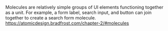 Molecules are relatively simple groups of UI elements functioning together as a unit. For example, a form label, search input, and button can join together to create a search form molecule.
https://atomicdesign.bradfrost.com/chapter-2/#molecules
